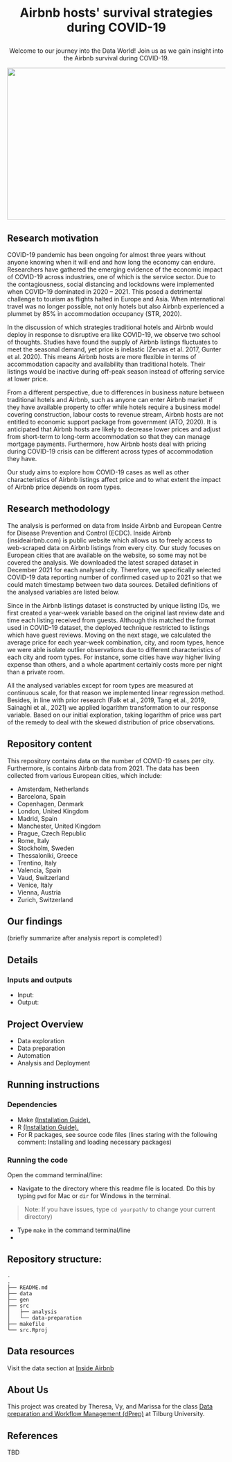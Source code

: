 # <p align = "center"> Airbnb hosts' survival strategies during COVID-19
<p align="center"> Welcome to our journey into the Data World! Join us as we gain insight into the Airbnb survival during COVID-19.
<p align="center"> <img src="https://user-images.githubusercontent.com/98845758/156996224-0fe0db78-1d9d-4869-82bd-6303f97fac72.png" width="700" height="350" >
 
## Research motivation
COVID-19 pandemic has been ongoing for almost three years without anyone knowing when it will end and how long the economy can endure. Researchers have gathered the emerging evidence of the economic impact of COVID-19 across industries, one of which is the service sector. Due to the contagiousness, social distancing and lockdowns were implemented when COVID-19 dominated in 2020 – 2021. This posed a detrimental challenge to tourism as flights halted in Europe and Asia. When international travel was no longer possible, not only hotels but also Airbnb experienced a plummet by 85% in accommodation occupancy (STR, 2020).

In the discussion of which strategies traditional hotels and Airbnb would deploy in response to disruptive era like COVID-19, we observe two school of thoughts. Studies have found the supply of Airbnb listings fluctuates to meet the seasonal demand, yet price is inelastic (Zervas et al. 2017, Gunter et al. 2020). This means Airbnb hosts are more flexible in terms of accommodation capacity and availability than traditional hotels. Their listings would be inactive during off-peak season instead of offering service at lower price.

From a different perspective, due to differences in business nature between traditional hotels and Airbnb, such as anyone can enter Airbnb market if they have available property to offer while hotels require a business model covering construction, labour costs to revenue stream, Airbnb hosts are not entitled to economic support package from government (ATO, 2020).  It is anticipated that Airbnb hosts are likely to decrease lower prices and adjust from short-term to long-term accommodation so that they can manage mortgage payments. Furthermore, how Airbnb hosts deal with pricing during COVID-19 crisis can be different across types of accommodation they have.
 
Our study aims to explore how COVID-19 cases as well as other characteristics of Airbnb listings affect price and to what extent the impact of Airbnb price depends on room types.

## Research methodology
The analysis is performed on data from Inside Airbnb and European Centre for Disease Prevention and Control (ECDC). Inside Airbnb (insideairbnb.com) is public website which allows us to freely access to web-scraped data on Airbnb listings from every city. Our study focuses on European cities that are available on the website, so some may not be covered the analysis. We downloaded the latest scraped dataset in December 2021 for each analysed city. Therefore, we specifically selected COVID-19 data reporting number of confirmed cased up to 2021 so that we could match timestamp between two data sources. Detailed definitions of the analysed variables are listed below.

Since in the Airbnb listings dataset is constructed by unique listing IDs, we first created a year-week variable based on the original last review date and time each listing received from guests. Although this matched the format used in COVID-19 dataset, the deployed technique restricted to listings which have guest reviews. Moving on the next stage, we calculated the average price for each year-week combination, city, and room types, hence we were able isolate outlier observations due to different characteristics of each city and room types. For instance, some cities have way higher living expense than others, and a whole apartment certainly costs more per night than a private room.

All the analysed variables except for room types are measured at continuous scale, for that reason we implemented linear regression method. Besides, in line with prior research (Falk et al., 2019, Tang et al., 2019, Sainaghi et al., 2021) we applied logarithm transformation to our response variable. Based on our initial exploration, taking logarithm of price was part of the remedy to deal with the skewed distribution of price observations. 


## Repository content

This repository contains data on the number of COVID-19 cases per city. Furthermore, is contains Airbnb data from 2021. The data has been collected from various European cities, which include:

* Amsterdam,	Netherlands
* Barcelona,	Spain
* Copenhagen,	Denmark
* London,	United Kingdom
* Madrid,	Spain
* Manchester,	United Kingdom
* Prague,	Czech Republic
* Rome,	Italy
* Stockholm, Sweden
* Thessaloniki,	Greece
* Trentino, Italy
* Valencia,	Spain
* Vaud,	Switzerland
* Venice,	Italy
* Vienna,	Austria 
* Zurich, Switzerland

## Our findings
(briefly summarize after analysis report is completed!)

## Details
### Inputs and outputs
* Input: 
* Output:

## Project Overview

* Data exploration
* Data preparation
* Automation
* Analysis and Deployment

## Running instructions
### Dependencies
* Make [(Installation Guide).](https://tilburgsciencehub.com/get/make)
* R [(Installation Guide).](https://tilburgsciencehub.com/get/r)
* For R packages, see source code files (lines staring with the following comment: Installing and loading necessary packages)

### Running the code
Open the command terminal/line:
* Navigate to the directory where this readme file is located. Do this by typing `pwd` for Mac or `dir` for Windows in the terminal.
> Note: If you have issues, type `cd yourpath/` to change your current directory)
* Type `make` in the command terminal/line
*

## Repository structure:
```
.
.
├── README.md
├── data
├── gen
├── src
│   ├── analysis
│   └── data-preparation
├── makefile
└── src.Rproj
```

## Data resources


Visit the data section at [Inside Airbnb](http://insideairbnb.com/get-the-data.html)

## About Us

This project was created by Theresa, Vy, and Marissa for the class [Data preparation and Workflow Management (dPrep)](https://dprep.hannesdatta.com/) at Tilburg University.

## References
TBD
